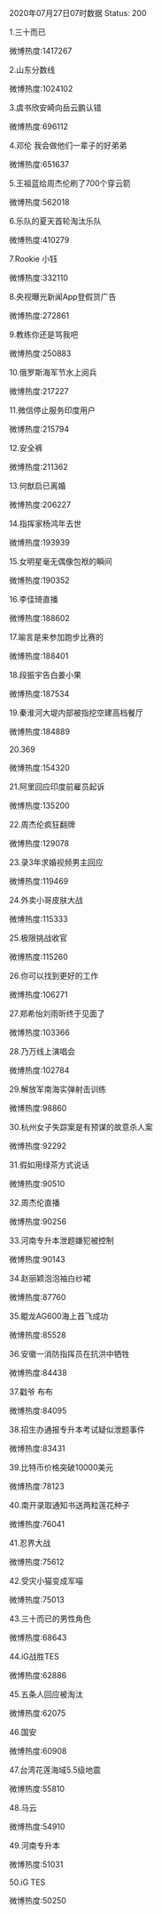 2020年07月27日07时数据
Status: 200

1.三十而已

微博热度:1417267

2.山东分数线

微博热度:1024102

3.虞书欣安崎向岳云鹏认错

微博热度:696112

4.邓伦 我会做他们一辈子的好弟弟

微博热度:651637

5.王祖蓝给周杰伦刷了700个穿云箭

微博热度:562018

6.乐队的夏天首轮淘汰乐队

微博热度:410279

7.Rookie 小钰

微博热度:332110

8.央视曝光新闻App登假货广告

微博热度:272861

9.教练你还是骂我吧

微博热度:250883

10.俄罗斯海军节水上阅兵

微博热度:217227

11.微信停止服务印度用户

微博热度:215794

12.安全裤

微博热度:211362

13.何猷启已离婚

微博热度:206227

14.指挥家杨鸿年去世

微博热度:193939

15.女明星毫无偶像包袱的瞬间

微博热度:190352

16.李佳琦直播

微博热度:188602

17.喻言是来参加跑步比赛的

微博热度:188401

18.段振宇告白姜小果

微博热度:187534

19.秦淮河大堤内部被指挖空建高档餐厅

微博热度:184889

20.369

微博热度:154320

21.阿里回应印度前雇员起诉

微博热度:135200

22.周杰伦疯狂翻牌

微博热度:129078

23.录3年求婚视频男主回应

微博热度:119469

24.外卖小哥皮肤大战

微博热度:115333

25.极限挑战收官

微博热度:115260

26.你可以找到更好的工作

微博热度:106271

27.郑希怡刘雨昕终于见面了

微博热度:103366

28.乃万线上演唱会

微博热度:102784

29.解放军南海实弹射击训练

微博热度:98860

30.杭州女子失踪案是有预谋的故意杀人案

微博热度:92292

31.假如用绿茶方式说话

微博热度:90510

32.周杰伦直播

微博热度:90256

33.河南专升本泄题嫌犯被控制

微博热度:90143

34.赵丽颖泡泡袖白纱裙

微博热度:87760

35.鲲龙AG600海上首飞成功

微博热度:85528

36.安徽一消防指挥员在抗洪中牺牲

微博热度:84438

37.戳爷 布布

微博热度:84095

38.招生办通报专升本考试疑似泄题事件

微博热度:83431

39.比特币价格突破10000美元

微博热度:78123

40.南开录取通知书送两粒莲花种子

微博热度:76041

41.忍界大战

微博热度:75612

42.受灾小猫变成军喵

微博热度:75013

43.三十而已的男性角色

微博热度:68643

44.iG战胜TES

微博热度:62886

45.五条人回应被淘汰

微博热度:62075

46.国安

微博热度:60908

47.台湾花莲海域5.5级地震

微博热度:55810

48.马云

微博热度:54910

49.河南专升本

微博热度:51031

50.iG TES

微博热度:50250


